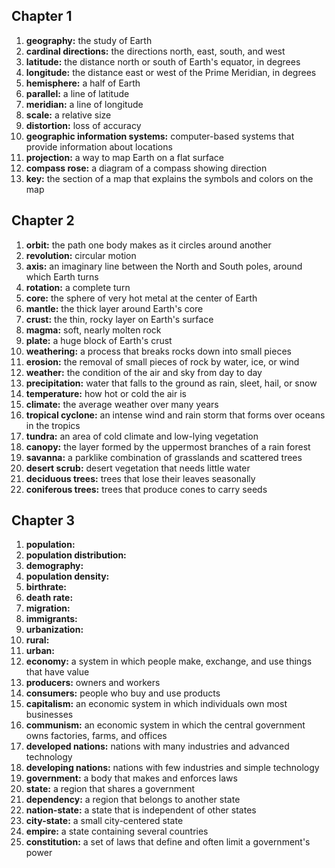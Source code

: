 ## Chapter 1

1. **geography:** the study of Earth
1. **cardinal directions:** the directions north, east, south, and west
1. **latitude:** the distance north or south of Earth's equator, in degrees
1. **longitude:** the distance east or west of the Prime Meridian, in degrees
1. **hemisphere:** a half of Earth
1. **parallel:** a line of latitude
1. **meridian:** a line of longitude
1. **scale:** a relative size
1. **distortion:** loss of accuracy
1. **geographic information systems:** computer-based systems that provide information about locations
1. **projection:** a way to map Earth on a flat surface
1. **compass rose:** a diagram of a compass showing direction
1. **key:** the section of a map that explains the symbols and colors on the map

## Chapter 2

1. **orbit:** the path one body makes as it circles around another
1. **revolution:** circular motion
1. **axis:** an imaginary line between the North and South poles, around which Earth turns
1. **rotation:** a complete turn
1. **core:** the sphere of very hot metal at the center of Earth
1. **mantle:** the thick layer around Earth's core
1. **crust:** the thin, rocky layer on Earth's surface
1. **magma:** soft, nearly molten rock
1. **plate:** a huge block of Earth's crust
1. **weathering:** a process that breaks rocks down into small pieces
1. **erosion:** the removal of small pieces of rock by water, ice, or wind
1. **weather:** the condition of the air and sky from day to day
1. **precipitation:** water that falls to the ground as rain, sleet, hail, or snow
1. **temperature:** how hot or cold the air is
1. **climate:** the average weather over many years
1. **tropical cyclone:** an intense wind and rain storm that forms over oceans in the tropics
1. **tundra:** an area of cold climate and low-lying vegetation
1. **canopy:** the layer formed by the uppermost branches of a rain forest
1. **savanna:** a parklike combination of grasslands and scattered trees
1. **desert scrub:** desert vegetation that needs little water
1. **deciduous trees:** trees that lose their leaves seasonally
1. **coniferous trees:** trees that produce cones to carry seeds

## Chapter 3

1. **population:** 
1. **population distribution:** 
1. **demography:** 
1. **population density:** 
1. **birthrate:** 
1. **death rate:** 
1. **migration:** 
1. **immigrants:** 
1. **urbanization:** 
1. **rural:** 
1. **urban:** 
1. **economy:** a system in which people make, exchange, and use things that have value
1. **producers:** owners and workers
1. **consumers:** people who buy and use products
1. **capitalism:** an economic system in which individuals own most businesses
1. **communism:** an economic system in which the central government owns factories, farms, and offices
1. **developed nations:** nations with many industries and advanced technology
1. **developing nations:** nations with few industries and simple technology
1. **government:** a body that makes and enforces laws
1. **state:** a region that shares a government
1. **dependency:** a region that belongs to another state
1. **nation-state:** a state that is independent of other states
1. **city-state:** a small city-centered state
1. **empire:** a state containing several countries
1. **constitution:** a set of laws that define and often limit a government's power
